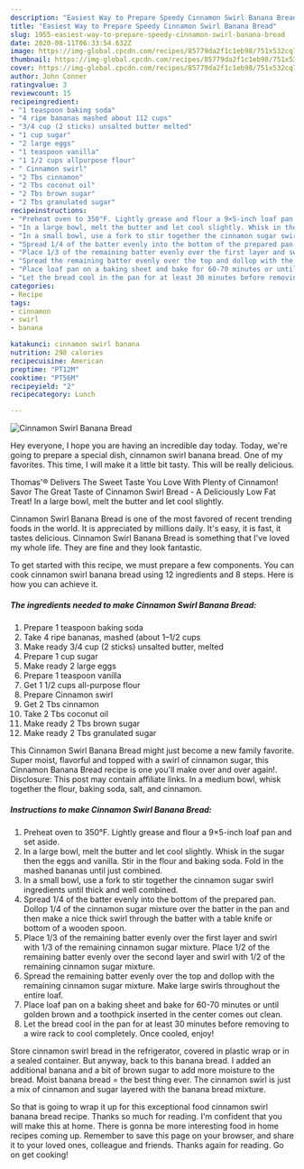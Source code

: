 ```yaml
---
description: "Easiest Way to Prepare Speedy Cinnamon Swirl Banana Bread"
title: "Easiest Way to Prepare Speedy Cinnamon Swirl Banana Bread"
slug: 1955-easiest-way-to-prepare-speedy-cinnamon-swirl-banana-bread
date: 2020-08-11T06:33:54.632Z
image: https://img-global.cpcdn.com/recipes/85779da2f1c1eb98/751x532cq70/cinnamon-swirl-banana-bread-recipe-main-photo.jpg
thumbnail: https://img-global.cpcdn.com/recipes/85779da2f1c1eb98/751x532cq70/cinnamon-swirl-banana-bread-recipe-main-photo.jpg
cover: https://img-global.cpcdn.com/recipes/85779da2f1c1eb98/751x532cq70/cinnamon-swirl-banana-bread-recipe-main-photo.jpg
author: John Conner
ratingvalue: 3
reviewcount: 15
recipeingredient:
- "1 teaspoon baking soda"
- "4 ripe bananas mashed about 112 cups"
- "3/4 cup (2 sticks) unsalted butter melted"
- "1 cup sugar"
- "2 large eggs"
- "1 teaspoon vanilla"
- "1 1/2 cups allpurpose flour"
- " Cinnamon swirl"
- "2 Tbs cinnamon"
- "2 Tbs coconut oil"
- "2 Tbs brown sugar"
- "2 Tbs granulated sugar"
recipeinstructions:
- "Preheat oven to 350°F. Lightly grease and flour a 9×5-inch loaf pan and set aside."
- "In a large bowl, melt the butter and let cool slightly. Whisk in the sugar then the eggs and vanilla. Stir in the flour and baking soda. Fold in the mashed bananas until just combined."
- "In a small bowl, use a fork to stir together the cinnamon sugar swirl ingredients until thick and well combined."
- "Spread 1/4 of the batter evenly into the bottom of the prepared pan. Dollop 1/4 of the cinnamon sugar mixture over the batter in the pan and then make a nice thick swirl through the batter with a table knife or bottom of a wooden spoon."
- "Place 1/3 of the remaining batter evenly over the first layer and swirl with 1/3 of the remaining cinnamon sugar mixture. Place 1/2 of the remaining batter evenly over the second layer and swirl with 1/2 of the remaining cinnamon sugar mixture."
- "Spread the remaining batter evenly over the top and dollop with the remaining cinnamon sugar mixture. Make large swirls throughout the entire loaf."
- "Place loaf pan on a baking sheet and bake for 60-70 minutes or until golden brown and a toothpick inserted in the center comes out clean."
- "Let the bread cool in the pan for at least 30 minutes before removing to a wire rack to cool completely. Once cooled, enjoy!"
categories:
- Recipe
tags:
- cinnamon
- swirl
- banana

katakunci: cinnamon swirl banana 
nutrition: 298 calories
recipecuisine: American
preptime: "PT12M"
cooktime: "PT56M"
recipeyield: "2"
recipecategory: Lunch

---
```



![Cinnamon Swirl Banana Bread](https://img-global.cpcdn.com/recipes/85779da2f1c1eb98/751x532cq70/cinnamon-swirl-banana-bread-recipe-main-photo.jpg)

Hey everyone, I hope you are having an incredible day today. Today, we're going to prepare a special dish, cinnamon swirl banana bread. One of my favorites. This time, I will make it a little bit tasty. This will be really delicious.

Thomas&#39;® Delivers The Sweet Taste You Love With Plenty of Cinnamon! Savor The Great Taste of Cinnamon Swirl Bread - A Deliciously Low Fat Treat! In a large bowl, melt the butter and let cool slightly.

Cinnamon Swirl Banana Bread is one of the most favored of recent trending foods in the world. It is appreciated by millions daily. It's easy, it is fast, it tastes delicious. Cinnamon Swirl Banana Bread is something that I've loved my whole life. They are fine and they look fantastic.


To get started with this recipe, we must prepare a few components. You can cook cinnamon swirl banana bread using 12 ingredients and 8 steps. Here is how you can achieve it.

<!--inarticleads1-->

##### The ingredients needed to make Cinnamon Swirl Banana Bread:

1. Prepare 1 teaspoon baking soda
1. Take 4 ripe bananas, mashed (about 1–1/2 cups
1. Make ready 3/4 cup (2 sticks) unsalted butter, melted
1. Prepare 1 cup sugar
1. Make ready 2 large eggs
1. Prepare 1 teaspoon vanilla
1. Get 1 1/2 cups all-purpose flour
1. Prepare  Cinnamon swirl
1. Get 2 Tbs cinnamon
1. Take 2 Tbs coconut oil
1. Make ready 2 Tbs brown sugar
1. Make ready 2 Tbs granulated sugar


This Cinnamon Swirl Banana Bread might just become a new family favorite. Super moist, flavorful and topped with a swirl of cinnamon sugar, this Cinnamon Banana Bread recipe is one you&#39;ll make over and over again!. Disclosure: This post may contain affiliate links. In a medium bowl, whisk together the flour, baking soda, salt, and cinnamon. 

<!--inarticleads2-->

##### Instructions to make Cinnamon Swirl Banana Bread:

1. Preheat oven to 350°F. Lightly grease and flour a 9×5-inch loaf pan and set aside.
1. In a large bowl, melt the butter and let cool slightly. Whisk in the sugar then the eggs and vanilla. Stir in the flour and baking soda. Fold in the mashed bananas until just combined.
1. In a small bowl, use a fork to stir together the cinnamon sugar swirl ingredients until thick and well combined.
1. Spread 1/4 of the batter evenly into the bottom of the prepared pan. Dollop 1/4 of the cinnamon sugar mixture over the batter in the pan and then make a nice thick swirl through the batter with a table knife or bottom of a wooden spoon.
1. Place 1/3 of the remaining batter evenly over the first layer and swirl with 1/3 of the remaining cinnamon sugar mixture. Place 1/2 of the remaining batter evenly over the second layer and swirl with 1/2 of the remaining cinnamon sugar mixture.
1. Spread the remaining batter evenly over the top and dollop with the remaining cinnamon sugar mixture. Make large swirls throughout the entire loaf.
1. Place loaf pan on a baking sheet and bake for 60-70 minutes or until golden brown and a toothpick inserted in the center comes out clean.
1. Let the bread cool in the pan for at least 30 minutes before removing to a wire rack to cool completely. Once cooled, enjoy!


Store cinnamon swirl bread in the refrigerator, covered in plastic wrap or in a sealed container. But anyway, back to this banana bread. I added an additional banana and a bit of brown sugar to add more moisture to the bread. Moist banana bread = the best thing ever. The cinnamon swirl is just a mix of cinnamon and sugar layered with the banana bread mixture. 

So that is going to wrap it up for this exceptional food cinnamon swirl banana bread recipe. Thanks so much for reading. I'm confident that you will make this at home. There is gonna be more interesting food in home recipes coming up. Remember to save this page on your browser, and share it to your loved ones, colleague and friends. Thanks again for reading. Go on get cooking!
